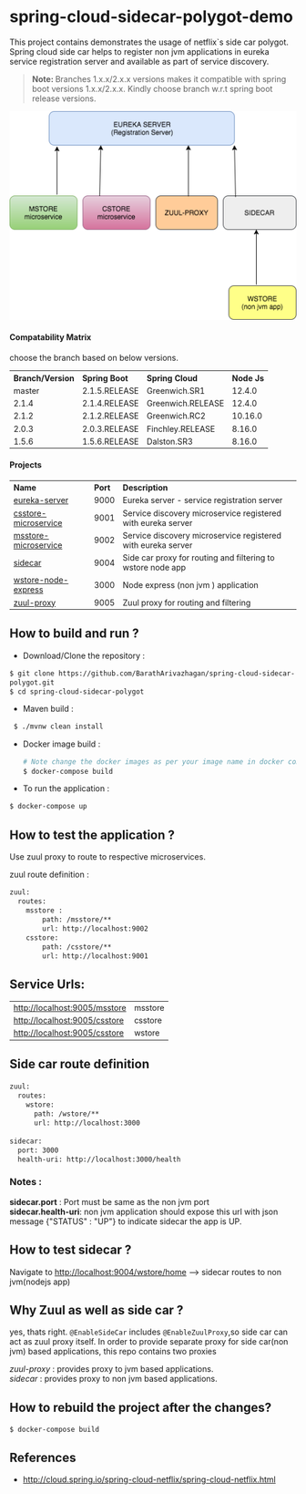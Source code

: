 # spring-cloud-sidecar-polygot-demo
This project contains demonstrates the usage of netflix`s side car polygot.
Spring cloud side car helps to register non jvm applications in eureka service registration server and available as part of service discovery. 

> <b> Note: </b> Branches 1.x.x/2.x.x versions makes it compatible with spring boot versions 1.x.x/2.x.x.
> Kindly choose branch w.r.t spring boot release versions.

![side car](images/sidecar.png)


#### Compatability Matrix

choose the branch based on below versions.

<table>
 <tr>
    <th style="text-align:left">Branch/Version</th>
    <th style="text-align:left">Spring Boot</th>
    <th style="text-align:left">Spring Cloud</th>
    <th style="text-align:left">Node Js</th>
  </tr>
  <tr>
    <td>master</td>
    <td>2.1.5.RELEASE</td>
    <td>Greenwich.SR1</td>
    <td>12.4.0</td>
  </tr>
  <tr>
    <td>2.1.4</td>
    <td>2.1.4.RELEASE</td>
    <td>Greenwich.RELEASE</td>
     <td>12.4.0</td>
  </tr>
  <tr>
    <td>2.1.2</td>
    <td>2.1.2.RELEASE</td>
    <td>Greenwich.RC2</td>
     <td>10.16.0</td>
  </tr>
  <tr>
    <td>2.0.3</td>
    <td>2.0.3.RELEASE</td>
    <td>Finchley.RELEASE</td>
     <td>8.16.0</td>
  </tr>
  <tr>
    <td>1.5.6</td>
    <td>1.5.6.RELEASE</td>
    <td>Dalston.SR3</td>
     <td>8.16.0</td>
  </tr>
  
</table>

#### Projects

<table>
 <tr>
    <th style="text-align:left">Name</th>
    <th style="text-align:left">Port</th> 
    <th style="text-align:left">Description</th>
  </tr>
  <tr>
    <td><a href="https://github.com/BarathArivazhagan/spring-cloud-sidecar-sample/tree/master/eureka-server"> eureka-server</a></td>
    <td>9000</td>
    <td>Eureka server - service registration server</td>
  </tr>
  <tr>
    <td><a href="https://github.com/BarathArivazhagan/spring-cloud-sidecar-sample/tree/master/csstore-microservice">csstore-microservice</a></td>
    <td>9001</td>
    <td>Service discovery microservice registered with eureka server</td>
  </tr>
  <tr>
    <td><a href="https://github.com/BarathArivazhagan/spring-cloud-sidecar-sample/tree/master/msstore-microservice">msstore-microservice</a></td>
    <td>9002</td>
    <td>Service discovery microservice registered with eureka server</td>
  </tr>
  <tr>
    <td><a href="https://github.com/BarathArivazhagan/spring-cloud-sidecar-sample/tree/master/sidecar">sidecar</a></td>
    <td>9004</td>
    <td>Side car proxy for routing and filtering to wstore node app</td>
  </tr>
   <tr>
    <td><a href="https://github.com/BarathArivazhagan/spring-cloud-sidecar-sample/tree/master/wstore-node-express">wstore-node-express</a></td>
    <td>3000</td>
    <td>Node express (non jvm ) application </td>
  </tr>
  <tr>
    <td><a href="https://github.com/BarathArivazhagan/spring-cloud-sidecar-sample/tree/master/zuul-proxy">zuul-proxy</a></td>
    <td>9005</td>
    <td>Zuul proxy for routing and filtering</td>
  </tr>
</table>


## How to build and run ?

 * Download/Clone the repository : 
   
  ```
  $ git clone https://github.com/BarathArivazhagan/spring-cloud-sidecar-polygot.git
  $ cd spring-cloud-sidecar-polygot
  ```
 * Maven build : 
   
  ```sh
   $ ./mvnw clean install
  ```
 * Docker image build : 
   
   ```sh
   # Note change the docker images as per your image name in docker compose file
   $ docker-compose build 
   ```
 * To run the application :

  ```sh
  $ docker-compose up
  ```

## How to test the application ? 

Use zuul proxy to route to respective microservices. 

zuul route definition : 

```
zuul:
  routes:
    msstore :       
        path: /msstore/**
        url: http://localhost:9002
    csstore: 
        path: /csstore/**
        url: http://localhost:9001

```

## Service Urls:
<table>
  <tr>
    <td><a href="http://localhost:9005/msstore">http://localhost:9005/msstore</a></td><td>msstore</td>
  </tr>
   <tr>
    <td><a href="http://localhost:9005/csstore">http://localhost:9005/csstore</a></td><td>csstore</td>
  </tr>
   <tr>
    <td><a href="http://localhost:9004/wstore/home">http://localhost:9005/csstore</a></td><td>wstore</td>
  </tr>
</table>


## Side car route definition 

```
zuul:
  routes:
    wstore: 
      path: /wstore/**
      url: http://localhost:3000

sidecar:
  port: 3000
  health-uri: http://localhost:3000/health

```

### Notes : 


<b>sidecar.port</b> : Port must be same as the non jvm port <br>
<b>sidecar.health-uri</b>: non jvm application should expose this url with json message {"STATUS" : "UP"} to indicate sidecar the app is UP.

## How to test sidecar ? 

<div>
   Navigate to <a href="http://localhost:9004/wstore/home">http://localhost:9004/wstore/home</a> --> sidecar routes to non jvm(nodejs app)  
</div>

## Why Zuul as well as side car ? 

yes, thats right. `@EnableSideCar` includes `@EnableZuulProxy`,so side car can act as zuul proxy itself. 
In order to provide separate proxy for side car(non jvm) based applications, this repo contains two proxies

<i>zuul-proxy</i> : provides proxy to jvm based applications. <br>
<i>sidecar </i> : provides proxy to non jvm based applications.



## How to rebuild the project after the changes? 

```
$ docker-compose build
```



## References 


* http://cloud.spring.io/spring-cloud-netflix/spring-cloud-netflix.html



